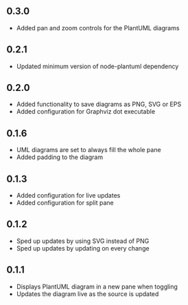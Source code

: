 ## 0.3.0
* Added pan and zoom controls for the PlantUML diagrams

## 0.2.1
* Updated minimum version of node-plantuml dependency

## 0.2.0
* Added functionality to save diagrams as PNG, SVG or EPS
* Added configuration for Graphviz dot executable

## 0.1.6
* UML diagrams are set to always fill the whole pane
* Added padding to the diagram

## 0.1.3
* Added configuration for live updates
* Added configuration for split pane

## 0.1.2
* Sped up updates by using SVG instead of PNG
* Sped up updates by updating on every change

## 0.1.1
* Displays PlantUML diagram in a new pane when toggling
* Updates the diagram live as the source is updated
